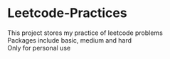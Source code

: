 # Leetcode-Practices
This project stores my practice of leetcode problems <br>
Packages include basic, medium and hard  <br>
Only for personal use
